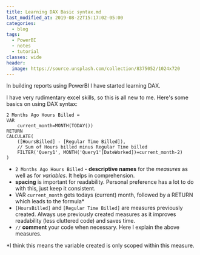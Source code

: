 ```yaml
---
title: Learning DAX Basic syntax.md
last_modified_at: 2019-08-22T15:17:02-05:00
categories:
  - blog
tags:
  - PowerBI
  - notes
  - tutorial
classes: wide
header:
  image: https://source.unsplash.com/collection/8375052/1024x720
---
```


In building reports using PowerBI I have started learning DAX.

I have very rudimentary excel skills, so this is all new to me.
Here's some basics on using DAX syntax:
```DAX
2 Months Ago Hours Billed =
VAR
    current_month=MONTH(TODAY())
RETURN
CALCULATE(
    ([HoursBilled] - [Regular Time Billed]),
    // Sum of Hours billed minus Regular Time billed
    FILTER('Query1', MONTH('Query1'[DateWorked])=current_month-2)
)
```
 - `2 Months Ago Hours Billed` - __descriptive names__ for the _measures_ as well as for _variables_. It helps in comprehension.
 - __spacing__ is important for readability. Personal preference has a lot to do with this, just keep it consistent.
 - VAR `current_month` gets todays (current) month, followed by a RETURN which leads to the formula*
 - `[HoursBilled]` and `[Regular Time Billed]` are measures previously created. Always use previously created measures as it improves readability (less cluttered code) and saves time.
 - `//` __comment__ your code when necessary. Here I explain the above measures.

*I think this means the variable created is only scoped within this measure.
